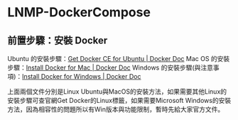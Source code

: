 # LNMP-DockerCompose

## 前置步驟：安裝 Docker 

Ubuntu 的安裝步驟：[Get Docker CE for Ubuntu | Docker Doc](https://docs.docker.com/install/linux/docker-ce/ubuntu/)
Mac OS 的安裝步驟：[Install Docker for Mac | Docker Doc](https://docs.docker.com/docker-for-mac/install/)
Windows 的安裝步驟(與注意事項)：[Install Docker for Windows | Docker Doc](https://docs.docker.com/docker-for-windows/install/)

上面兩個文件分別是Linux Ubuntu與MacOS的安裝方法，如果需要其他Linux的安裝步驟可查官網Get Docker的Linux標籤，如果需要Microsoft Windows的安裝方法，因為相容性的問題所以有Win版本與功能限制，暫時先給大家官方文件。